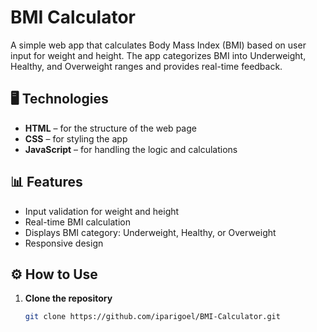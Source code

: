 # BMI Calculator

A simple web app that calculates Body Mass Index (BMI) based on user input for weight and height. The app categorizes BMI into Underweight, Healthy, and Overweight ranges and provides real-time feedback.

## 🖥️ Technologies

- **HTML** – for the structure of the web page
- **CSS** – for styling the app
- **JavaScript** – for handling the logic and calculations

## 📊 Features

- Input validation for weight and height
- Real-time BMI calculation
- Displays BMI category: Underweight, Healthy, or Overweight
- Responsive design

## ⚙️ How to Use

1. **Clone the repository**
   ```bash
   git clone https://github.com/iparigoel/BMI-Calculator.git
